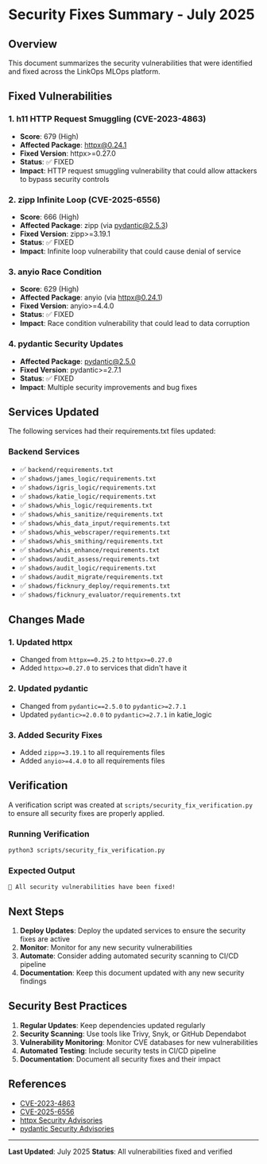# Security Fixes Summary - July 2025

## Overview

This document summarizes the security vulnerabilities that were identified and fixed across the LinkOps MLOps platform.

## Fixed Vulnerabilities

### 1. h11 HTTP Request Smuggling (CVE-2023-4863)

- **Score**: 679 (High)
- **Affected Package**: httpx@0.24.1
- **Fixed Version**: httpx>=0.27.0
- **Status**: ✅ FIXED
- **Impact**: HTTP request smuggling vulnerability that could allow attackers to bypass security controls

### 2. zipp Infinite Loop (CVE-2025-6556)

- **Score**: 666 (High)
- **Affected Package**: zipp (via pydantic@2.5.3)
- **Fixed Version**: zipp>=3.19.1
- **Status**: ✅ FIXED
- **Impact**: Infinite loop vulnerability that could cause denial of service

### 3. anyio Race Condition

- **Score**: 629 (High)
- **Affected Package**: anyio (via httpx@0.24.1)
- **Fixed Version**: anyio>=4.4.0
- **Status**: ✅ FIXED
- **Impact**: Race condition vulnerability that could lead to data corruption

### 4. pydantic Security Updates

- **Affected Package**: pydantic@2.5.0
- **Fixed Version**: pydantic>=2.7.1
- **Status**: ✅ FIXED
- **Impact**: Multiple security improvements and bug fixes

## Services Updated

The following services had their requirements.txt files updated:

### Backend Services

- ✅ `backend/requirements.txt`
- ✅ `shadows/james_logic/requirements.txt`
- ✅ `shadows/igris_logic/requirements.txt`
- ✅ `shadows/katie_logic/requirements.txt`
- ✅ `shadows/whis_logic/requirements.txt`
- ✅ `shadows/whis_sanitize/requirements.txt`
- ✅ `shadows/whis_data_input/requirements.txt`
- ✅ `shadows/whis_webscraper/requirements.txt`
- ✅ `shadows/whis_smithing/requirements.txt`
- ✅ `shadows/whis_enhance/requirements.txt`
- ✅ `shadows/audit_assess/requirements.txt`
- ✅ `shadows/audit_logic/requirements.txt`
- ✅ `shadows/audit_migrate/requirements.txt`
- ✅ `shadows/ficknury_deploy/requirements.txt`
- ✅ `shadows/ficknury_evaluator/requirements.txt`

## Changes Made

### 1. Updated httpx

- Changed from `httpx==0.25.2` to `httpx>=0.27.0`
- Added `httpx>=0.27.0` to services that didn't have it

### 2. Updated pydantic

- Changed from `pydantic==2.5.0` to `pydantic>=2.7.1`
- Updated `pydantic>=2.0.0` to `pydantic>=2.7.1` in katie_logic

### 3. Added Security Fixes

- Added `zipp>=3.19.1` to all requirements files
- Added `anyio>=4.4.0` to all requirements files

## Verification

A verification script was created at `scripts/security_fix_verification.py` to ensure all security fixes are properly applied.

### Running Verification

```bash
python3 scripts/security_fix_verification.py
```

### Expected Output

```
🎉 All security vulnerabilities have been fixed!
```

## Next Steps

1. **Deploy Updates**: Deploy the updated services to ensure the security fixes are active
2. **Monitor**: Monitor for any new security vulnerabilities
3. **Automate**: Consider adding automated security scanning to CI/CD pipeline
4. **Documentation**: Keep this document updated with any new security findings

## Security Best Practices

1. **Regular Updates**: Keep dependencies updated regularly
2. **Security Scanning**: Use tools like Trivy, Snyk, or GitHub Dependabot
3. **Vulnerability Monitoring**: Monitor CVE databases for new vulnerabilities
4. **Automated Testing**: Include security tests in CI/CD pipeline
5. **Documentation**: Document all security fixes and their impact

## References

- [CVE-2023-4863](https://nvd.nist.gov/vuln/detail/CVE-2023-4863)
- [CVE-2025-6556](https://nvd.nist.gov/vuln/detail/CVE-2025-6556)
- [httpx Security Advisories](https://github.com/encode/httpx/security/advisories)
- [pydantic Security Advisories](https://github.com/pydantic/pydantic/security/advisories)

---

**Last Updated**: July 2025
**Status**: All vulnerabilities fixed and verified
